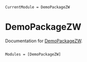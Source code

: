```@meta
CurrentModule = DemoPackageZW
```

# DemoPackageZW

Documentation for [DemoPackageZW](https://github.com/zelunw/DemoPackageZW.jl).

```@index
```

```@autodocs
Modules = [DemoPackageZW]
```
